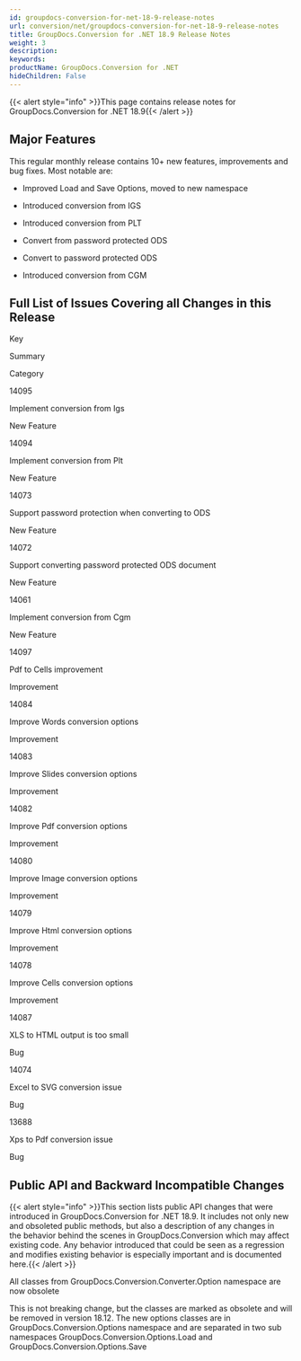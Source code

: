 ```yaml
---
id: groupdocs-conversion-for-net-18-9-release-notes
url: conversion/net/groupdocs-conversion-for-net-18-9-release-notes
title: GroupDocs.Conversion for .NET 18.9 Release Notes
weight: 3
description: 
keywords: 
productName: GroupDocs.Conversion for .NET
hideChildren: False
---
```

{{< alert style="info" >}}This page contains release notes for GroupDocs.Conversion for .NET 18.9{{< /alert >}}

## Major Features

This regular monthly release contains 10+ new features, improvements and bug fixes. Most notable are: 

*   Improved Load and Save Options, moved to new namespace
    
*   Introduced conversion from IGS
    
*   Introduced conversion from PLT
*   Convert from password protected ODS
*   Convert to password protected ODS
*   Introduced conversion from CGM

## Full List of Issues Covering all Changes in this Release

Key

Summary

Category

14095

Implement conversion from Igs

New Feature

14094

Implement conversion from Plt

New Feature

14073

Support password protection when converting to ODS

New Feature

14072

Support converting password protected ODS document

New Feature

14061

Implement conversion from Cgm

New Feature

14097

Pdf to Cells improvement

Improvement

14084

Improve Words conversion options

Improvement

14083

Improve Slides conversion options

Improvement

14082

Improve Pdf conversion options

Improvement

14080

Improve Image conversion options

Improvement

14079

Improve Html conversion options

Improvement

14078

Improve Cells conversion options

Improvement

14087

XLS to HTML output is too small

Bug

14074

Excel to SVG conversion issue

Bug

13688

Xps to Pdf conversion issue

Bug

## Public API and Backward Incompatible Changes

{{< alert style="info" >}}This section lists public API changes that were introduced in GroupDocs.Conversion for .NET 18.9. It includes not only new and obsoleted public methods, but also a description of any changes in the behavior behind the scenes in GroupDocs.Conversion which may affect existing code. Any behavior introduced that could be seen as a regression and modifies existing behavior is especially important and is documented here.{{< /alert >}}

All classes from GroupDocs.Conversion.Converter.Option namespace are now obsolete

This is not breaking change, but the classes are marked as obsolete and will be removed in version 18.12. The new options classes are in GroupDocs.Conversion.Options namespace and are separated in two sub namespaces GroupDocs.Conversion.Options.Load and GroupDocs.Conversion.Options.Save
